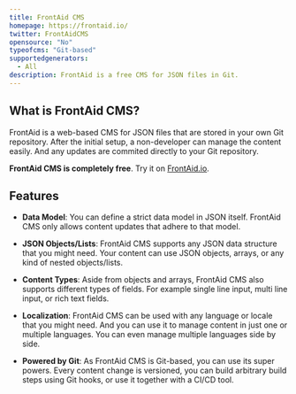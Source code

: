 ```yaml
---
title: FrontAid CMS
homepage: https://frontaid.io/
twitter: FrontAidCMS
opensource: "No"
typeofcms: "Git-based"
supportedgenerators:
  - All
description: FrontAid is a free CMS for JSON files in Git.
---
```

## What is FrontAid CMS?
FrontAid is a web-based CMS for JSON files that are stored in your own Git repository.
After the initial setup, a non-developer can manage the content easily.
And any updates are commited directly to your Git repository.

**FrontAid CMS is completely free**. Try it on [FrontAid.io](https://frontaid.io/).


## Features

* **Data Model**: You can define a strict data model in JSON itself. FrontAid CMS only allows content updates that adhere to that model.

* **JSON Objects/Lists**: FrontAid CMS supports any JSON data structure that you might need. Your content can use JSON objects, arrays, or any kind of nested objects/lists.

* **Content Types**: Aside from objects and arrays, FrontAid CMS also supports different types of fields. For example single line input, multi line input, or rich text fields.

* **Localization**: FrontAid CMS can be used with any language or locale that you might need. And you can use it to manage content in just one or multiple languages. You can even manage multiple languages side by side.

* **Powered by Git**: As FrontAid CMS is Git-based, you can use its super powers. Every content change is versioned, you can build arbitrary build steps using Git hooks, or use it together with a CI/CD tool.
